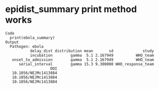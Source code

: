 # epidist_summary print method works

    Code
      print(ebola_summary)
    Output
      Pathogen: ebola
               delay_dist distribution mean       sd             study
               incubation        gamma  5.1 2.167949          WHO_team
       onset_to_admission        gamma  5.1 2.167949          WHO_team
          serial_interval        gamma 15.3 9.300000 WHO_response_team
                        DOI
       10.1056/NEJMc1413884
       10.1056/NEJMc1413884
       10.1056/NEJMc1413884

